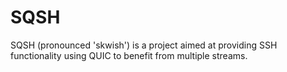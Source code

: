 # SQSH
SQSH (pronounced 'skwish') is a project aimed at providing SSH functionality using QUIC to benefit from multiple streams.
